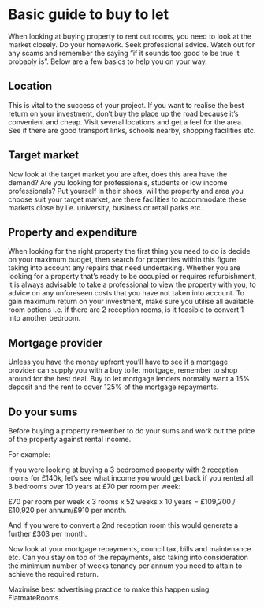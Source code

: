 Basic guide to buy to let
=========================
When looking at buying property to rent out rooms, you need to look at the
market closely. Do your homework. Seek professional advice. Watch out for any
scams and remember the saying “if it sounds too good to be true it probably is”.
Below are a few basics to help you on your way.


Location
--------


This is vital to the success of your project. If you want to realise the best
return on your investment, don’t buy the place up the road because it’s
convenient and cheap. Visit several locations and get a feel for the area. See
if there are good transport links, schools nearby, shopping facilities etc.


Target market
-------------


Now look at the target market you are after, does this area have the demand? Are
you looking for professionals, students or low income professionals? Put
yourself in their shoes, will the property and area you choose suit your target
market, are there facilities to accommodate these markets close by i.e.
university, business or retail parks etc.


Property and expenditure
------------------------


When looking for the right property the first thing you need to do is decide on
your maximum budget, then search for properties within this figure taking into
account any repairs that need undertaking. Whether you are looking for a
property that’s ready to be occupied or requires refurbishment, it is always
advisable to take a professional to view the property with you, to advice on any
unforeseen costs that you have not taken into account. To gain maximum return on
your investment, make sure you utilise all available room options i.e. if there
are 2 reception rooms, is it feasible to convert 1 into another bedroom.


Mortgage provider
-----------------


Unless you have the money upfront you’ll have to see if a mortgage provider can
supply you with a buy to let mortgage, remember to shop around for the best
deal. Buy to let mortgage lenders normally want a 15% deposit and the rent to
cover 125% of the mortgage repayments.


Do your sums
------------


Before buying a property remember to do your sums and work out the price of the
property against rental income.


For example:


If you were looking at buying a 3 bedroomed property with 2 reception rooms for
£140k, let’s see what income you would get back if you rented all 3 bedrooms
over 10 years at £70 per room per week:


£70 per room per week x 3 rooms x 52 weeks x 10 years = £109,200 /£10,920 per
annum/£910 per month.


And if you were to convert a 2nd reception room this would generate a further
£303 per month.


Now look at your mortgage repayments, council tax, bills and maintenance etc.
Can you stay on top of the repayments, also taking into consideration the
minimum number of weeks tenancy per annum you need to attain to achieve the
required return.


Maximise best advertising practice to make this happen using FlatmateRooms.


